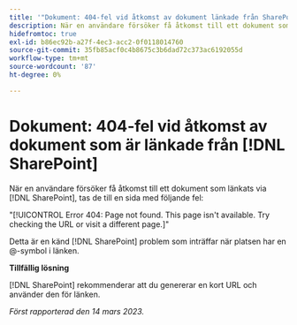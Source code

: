 ```yaml
---
title: '"Dokument: 404-fel vid åtkomst av dokument länkade från SharePoint'
description: När en användare försöker få åtkomst till ett dokument som är länkat via SharePoint, dirigeras de till en sida med ett 404-fel.
hidefromtoc: true
exl-id: b86ec92b-a27f-4ec3-acc2-0f0118014760
source-git-commit: 35fb85acf0c4b8675c3b6dad72c373ac6192055d
workflow-type: tm+mt
source-wordcount: '87'
ht-degree: 0%

---
```


# Dokument: 404-fel vid åtkomst av dokument som är länkade från [!DNL SharePoint]

<!--Requested article. This issue is on the WF and WFP TOCs.-->

När en användare försöker få åtkomst till ett dokument som länkats via [!DNL SharePoint], tas de till en sida med följande fel:

&quot;[!UICONTROL Error 404: Page not found. This page isn't available. Try checking the URL or visit a different page.]&quot;

Detta är en känd [!DNL SharePoint] problem som inträffar när platsen har en @-symbol i länken.

**Tillfällig lösning**

[!DNL SharePoint] rekommenderar att du genererar en kort URL och använder den för länken.

_Först rapporterad den 14 mars 2023._
